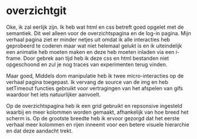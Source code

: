 # overzichtgit

Oke, ik zal eerlijk zijn. Ik heb wat html en css betreft goed opgelet met de semantiek. Dit wel alleen voor de overzichtspagina en de log-in
pagina. Mijn verhaal pagina ziet er minder netjes uit omdat ik alle interacties heb geprobeerd te coderen maar wat niet helemaal gelukt is 
en ik uiteindelijk een animatie heb moeten maken en deze heb moeten inladen via een i-frame. Door gebrek aan tijd heb ik deze css en html bestanden
niet opgeschoond en zul je nog traces van experimenten terug vinden. 

Maar goed, 
Middels dom manipulatie heb ik twee micro-interacties op de verhaal pagina toegepast. Ik vervang de source van de img en heb 
setTimeout functies gebruikt voor vertragingen van het afspelen van gifs waardoor het iets natuurlijker aanvoelt.

Op de overzichtspagina heb ik een grid gebruikt en repsonsive ingesteld waarbij en meer kolommen worden gemaakt, afhankelijk van 
hoe breed het scherm is. Op de grootste breedte heb ik ervoor gezorgd dat het eerste verhaal meer kolommen en rijen inneemt voor
een betere visuele hierarchie en dat deze aandacht trekt. 

